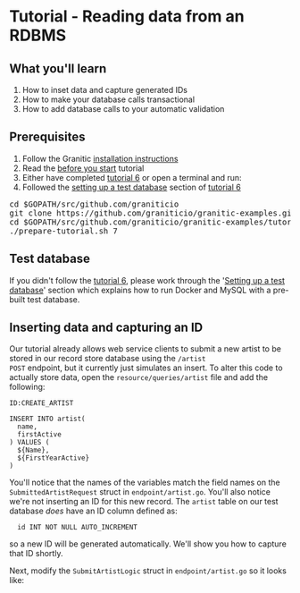# Tutorial - Reading data from an RDBMS

## What you'll learn

1. How to inset data and capture generated IDs
1. How to make your database calls transactional
1. How to add database calls to your automatic validation

## Prerequisites

 1. Follow the Granitic [installation instructions](https://github.com/graniticio/granitic/doc/installation.md)
 1. Read the [before you start](000-before-you-start.md) tutorial
 1. Either have completed [tutorial 6](006-database-read.md) or open a terminal and run:
 1. Followed the [setting up a test database](006-database-read.md) section of [tutorial 6](006-database-read.md)
 
<pre>
cd $GOPATH/src/github.com/graniticio
git clone https://github.com/graniticio/granitic-examples.git
cd $GOPATH/src/github.com/graniticio/granitic-examples/tutorial
./prepare-tutorial.sh 7
</pre>


## Test database

If you didn't follow the [tutorial 6](006-database-read.md), please work through the '[Setting up a test database](006-database-read.md)'
section which explains how to run Docker and MySQL with a pre-built test database.


## Inserting data and capturing an ID

Our tutorial already allows web service clients to submit a new artist to be stored in our record store database using the 
<code>/artist POST</code> endpoint, but it currently just simulates an insert. To alter this code to actually store data, 
open the <code>resource/queries/artist</code> file and add the following:

```mysql
ID:CREATE_ARTIST

INSERT INTO artist(
  name,
  firstActive
) VALUES (
  ${Name},
  ${FirstYearActive}
)
```

You'll notice that the names of the variables match the field names on the <code>SubmittedArtistRequest</code> struct in 
<code>endpoint/artist.go</code>. You'll also notice we're not inserting an ID for this new record. The <code>artist</code>
table on our test database _does_ have an ID column defined as:

```mysql
  id INT NOT NULL AUTO_INCREMENT
```

so a new ID will be generated automatically. We'll show you how to capture that ID shortly. 

Next, modify the <code>SubmitArtistLogic</code> struct in <code>endpoint/artist.go</code> so it looks like:

```go

```
